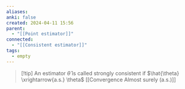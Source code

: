 ```yaml
---
aliases: 
anki: false
created: 2024-04-11 15:56
parent:
  - "[[Point estimator]]"
connected:
  - "[[Consistent estimator]]"
tags:
  - empty
---
```


> [!tip] An estimator $\hat{\theta}$ is called strongly consistent if
$\hat{\theta} \xrightarrow{a.s.} \theta$   [[Convergence Almost surely (a.s.)]]